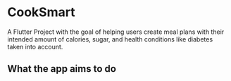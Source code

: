 # CookSmart

A Flutter Project with the goal of helping users create meal plans with their intended amount of calories, sugar, and health conditions like diabetes taken into account. 

## What the app aims to do

